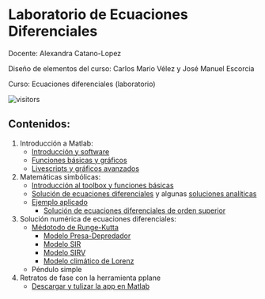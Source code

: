# Laboratorio de Ecuaciones Diferenciales

Docente: Alexandra Catano-Lopez

Diseño de elementos del curso: Carlos Mario Vélez y José Manuel Escorcia

Curso: Ecuaciones diferenciales (laboratorio)

![visitors](https://page-views.glitch.me/badge?page_id=alexacl95/EcuacionesDiferencialesLab)

## Contenidos: 

1. Introducción a Matlab: 
	- [Introducción y software](https://alexacl95.github.io/EcuacionesDiferencialesLab/HTML/IntroMatlab.html)
	- [Funciones básicas y gráficos](https://alexacl95.github.io/EcuacionesDiferencialesLab/HTML/FuncBase.html)
	- [Livescripts y gráficos avanzados](https://alexacl95.github.io/EcuacionesDiferencialesLab/HTML/LiveScripts.html)
2. Matemáticas simbólicas: 
	- [Introducción al toolbox y funciones básicas](https://alexacl95.github.io/EcuacionesDiferencialesLab/HTML/IntroMathSym.html)
	- [Solución de ecuaciones diferenciales](https://alexacl95.github.io/EcuacionesDiferencialesLab/HTML/SoluDiff.html) y algunas [soluciones analíticas](https://alexacl95.github.io/EcuacionesDiferencialesLab/HTML/SolucionesAnaliticasEjemplos.html)
	- [Ejemplo aplicado](https://alexacl95.github.io/EcuacionesDiferencialesLab/HTML/EjemploMasaResorte.html)
    	- [Solución de ecuaciones diferenciales de orden superior](https://alexacl95.github.io/EcuacionesDiferencialesLab/HTML/EcuacionesOrdenSuperior.html)
3. Solución numérica de ecuaciones diferenciales:
	- [Médotodo de Runge-Kutta](https://alexacl95.github.io/EcuacionesDiferencialesLab/HTML/SlnNumericaEDO.html)
    	- [Modelo Presa-Depredador](https://alexacl95.github.io/EcuacionesDiferencialesLab/HTML/ModeloPresaDepredador.html)
    	- [Modelo SIR](https://alexacl95.github.io/EcuacionesDiferencialesLab/HTML/ModeloSIR.html)
    	- [Modelo SIRV](https://alexacl95.github.io/EcuacionesDiferencialesLab/HTML/ModeloSIRV.html)
    	- [Modelo climático de Lorenz](https://alexacl95.github.io/EcuacionesDiferencialesLab/HTML/Lorenz.html)
	- Péndulo simple
4. Retratos de fase con la herramienta pplane
	- [Descargar y tulizar la app en Matlab](https://alexacl95.github.io/EcuacionesDiferencialesLab/HTML/ExplicacionPplane.html)

